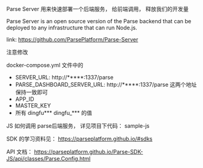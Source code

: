 Parse Server 用来快速部署一个后端服务， 给前端调用， 释放我们的开发量

Parse Server is an open source version of the Parse backend that can be deployed to any infrastructure that can run Node.js. 

link: https://github.com/ParsePlatform/Parse-Server

注意修改 

docker-compose.yml 文件中的 
 * SERVER_URL: http://*****:1337/parse
 * PARSE_DASHBOARD_SERVER_URL: http://*****:1337/parse  这两个地址保持一致即可 
 * APP_ID
 * MASTER_KEY
 * 所有 dingfu*** dingfu_*** 的值

JS 如何调用 parse后端服务， 详见项目下代码： sample-js

SDK 的学习资料见： https://parseplatform.github.io/#sdks

API 文档： https://parseplatform.github.io/Parse-SDK-JS/api/classes/Parse.Config.html